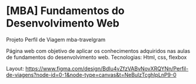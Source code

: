 # [MBA] Fundamentos do Desenvolvimento Web
Projeto Perfil de Viagem
mba-travelgram

Página web com objetivo de aplicar os conhecimentos adquiridos nas aulas de fundamentos do desenvolvimento web.
Tecnologias:
Html, css, flexbox

Layout:
https://www.figma.com/design/BdIu4vZfzVABvNovXRQYNn/Perfil-de-viagens?node-id=0-1&node-type=canvas&t=NeBulzTcghIpLnP9-0
